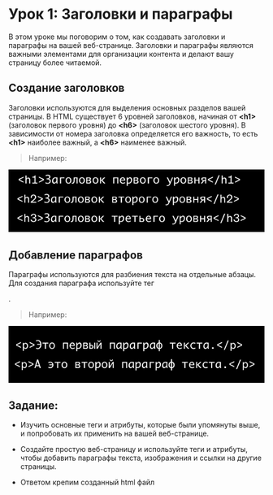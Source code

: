 # Урок 1: Заголовки и параграфы

В этом уроке мы поговорим о том, как создавать заголовки и параграфы на вашей веб-странице. Заголовки и параграфы являются важными элементами для организации контента и делают вашу страницу более читаемой.

## Создание заголовков

Заголовки используются для выделения основных разделов вашей страницы. В HTML существует 6 уровней заголовков, начиная от **\<h1\>** (заголовок первого уровня) до **\<h6\>** (заголовок шестого уровня). В зависимости от номера заголовка определяется его важность, то есть **\<h1\>** наиболее важный,  а **\<h6\>** наименее важный. 
>Например:

<img src="/FRONTEND_module_7/2. FRONTEND_module_2/les_1/images/1-1.png" alt="Пример">

## Добавление параграфов

Параграфы используются для разбиения текста на отдельные абзацы. Для создания параграфа используйте тег <p>. 
>Например:

<img src="/FRONTEND_module_7/2. FRONTEND_module_2/les_1/images/1-2.png" alt="Пример">

## Задание: 
* Изучить основные теги и атрибуты, которые были упомянуты выше, и попробовать их применить на вашей веб-странице.

* Создайте простую веб-страницу и используйте теги и атрибуты, чтобы добавить параграфы текста, изображения и ссылки на другие страницы.

* Ответом крепим созданный html файл